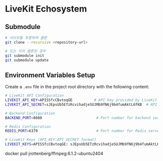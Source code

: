 # LiveKit Echosystem

## Submodule

```bash
# 서브모듈 포함하여 클론
git clone --recursive <repository-url>

# 또는 이미 클론된 경우
git submodule init
git submodule update
```

## Environment Variables Setup

Create a `.env` file in the project root directory with the following content:

```bash
# LiveKit API Configuration
LIVEKIT_API_KEY=APISSfcCBvtoqGE          # API key provided by LiveKit server
LIVEKIT_API_SECRET=sJEpsUb5ETzRcvihadjeSUJMb9fN6j9b4fumAktL6fKB  # API secret provided by LiveKit server

# Backend Configuration
BACKEND_PORT=8080                         # Port number for backend server

# Redis Configuration
REDIS_PORT=6379                           # Port number for Redis server

# LiveKit Keys (API_KEY:API_SECRET format)
LIVEKIT_KEYS=APISSfcCBvtoqGE: sJEpsUb5ETzRcvihadjeSUJMb9fN6j9b4fumAktL6fKB  # API_KEY:API_SECRET format
```





docker pull jrottenberg/ffmpeg:6.1.2-ubuntu2404